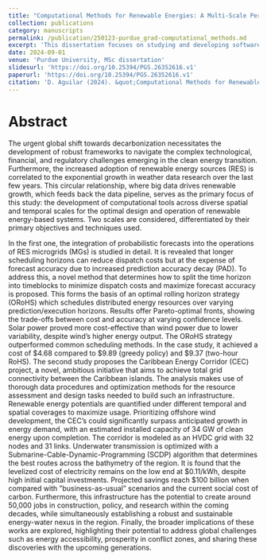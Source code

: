 ```yaml
---
title: "Computational Methods for Renewable Energies: A Multi-Scale Perspective"
collection: publications
category: manuscripts
permalink: /publication/250123-purdue_grad-computational_methods.md
excerpt: 'This dissertation focuses on studying and developing software tools to support clean energy transitions across different scales - from local microgrids to international energy corridors. '
date: 2024-09-01
venue: 'Purdue University, MSc dissertation'
slidesurl: 'https://doi.org/10.25394/PGS.26352616.v1'
paperurl: 'https://doi.org/10.25394/PGS.26352616.v1'
citation: 'D. Aguilar (2024). &quot;Computational Methods for Renewable Energies: A Multi-Scale Perspective.&quot; <i>Purdue University, MSc dissertation</i>.'
---
```


# Abstract

The urgent global shift towards decarbonization necessitates the development of robust frameworks to navigate the complex technological, financial, and regulatory challenges emerging in the clean energy transition. Furthermore, the increased adoption of renewable energy sources (RES) is correlated to the exponential growth in weather data research over the last few years. This circular relationship, where big data drives renewable growth, which feeds back the data pipeline, serves as the primary focus of this study: the development of computational tools across diverse spatial and temporal scales for the optimal design and operation of renewable energy-based systems. Two scales are considered, differentiated by their primary objectives and techniques used.

In the first one, the integration of probabilistic forecasts into the operations of RES microgrids (MGs) is studied in detail. It is revealed that longer scheduling horizons can reduce dispatch costs but at the expense of forecast accuracy due to increased prediction accuracy decay (PAD). To address this, a novel method that determines how to split the time horizon into timeblocks to minimize dispatch costs and maximize forecast accuracy is proposed. This forms the basis of an optimal rolling horizon strategy (ORoHS) which schedules distributed energy resources over varying prediction/execution horizons. Results offer Pareto-optimal fronts, showing the trade-offs between cost and accuracy at varying confidence levels. Solar power proved more cost-effective than wind power due to lower variability, despite wind’s higher energy output. The ORoHS strategy outperformed common scheduling methods. In the case study, it achieved a cost of $4.68 compared to $9.89 (greedy policy) and $9.37 (two-hour RoHS). The second study proposes the Caribbean Energy Corridor (CEC) project, a novel, ambitious initiative that aims to achieve total grid connectivity between the Caribbean islands. The analysis makes use of thorough data procedures and optimization methods for the resource assessment and design tasks needed to build such an infrastructure. Renewable energy potentials are quantified under different temporal and spatial coverages to maximize usage. Prioritizing offshore wind development, the CEC’s could significantly surpass anticipated growth in energy demand, with an estimated installed capacity of 34 GW of clean energy upon completion. The corridor is modeled as an HVDC grid with 32 nodes and 31 links. Underwater transmission is optimized with a Submarine-Cable-Dynamic-Programming (SCDP) algorithm that determines the best routes across the bathymetry of the region. It is found that the levelized cost of electricity remains on the low end at $0.11/kWh, despite high initial capital investments. Projected savings reach $100 billion when compared with ”business-as-usual” scenarios and the current social cost of carbon. Furthermore, this infrastructure has the potential to create around 50,000 jobs in construction, policy, and research within the coming decades, while simultaneously establishing a robust and sustainable energy-water nexus in the region. Finally, the broader implications of these works are explored, highlighting their potential to address global challenges such as energy accessibility, prosperity in conflict zones, and sharing these discoveries with the upcoming generations.


